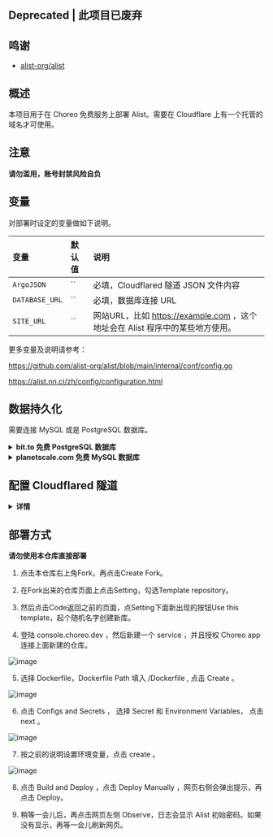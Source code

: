 ## Deprecated | 此项目已废弃

## 鸣谢

- [alist-org/alist](https://github.com/alist-org/alist)

## 概述

本项目用于在 Choreo 免费服务上部署 Alist。需要在 Cloudflare 上有一个托管的域名才可使用。

## 注意

 **请勿滥用，账号封禁风险自负**

## 变量

对部署时设定的变量做如下说明。

| 变量 | 默认值 | 说明 |
| :--- | :--- | :--- |
| `ArgoJSON` | `` | 必填，Cloudflared 隧道 JSON 文件内容 |
| `DATABASE_URL` | `` | 必填，数据库连接 URL |
| `SITE_URL` | `` | 网站URL，比如 https://example.com ，这个地址会在 Alist 程序中的某些地方使用。 |

更多变量及说明请参考：

https://github.com/alist-org/alist/blob/main/internal/conf/config.go

https://alist.nn.ci/zh/config/configuration.html

## 数据持久化

需要连接 MySQL 或是 PostgreSQL 数据库。

<details>
<summary><b> bit.to 免费 PostgreSQL 数据库</b></summary>

1. 前往 https://bit.io/ 注册账号，并新建一个数据库。
2. 点击数据库名称，进入数据库管理页面，点击左侧的 Connection，复制 "Postgres Connection" 下方字符串即为数据库连接 URL。
</details>

<details>
<summary><b>  planetscale.com 免费 MySQL 数据库</b></summary>

1. 前往 https://planetscale.com 注册账号，并新建一个数据库。
2. 点击数据库名称，进入数据库管理页面，点击左侧的 Connect，在 "connect with" 下拉菜单中选择 Symfony。
3. 下方 "mysql://" 开头字符串即为数据库连接 URL。密码只会显示一次，如果忘记保存了可以点击 "New password" 重新生成。
</details>

## 配置 Cloudflared 隧道

<details>
<summary><b>详情</b></summary>

 1. 前提在 Cloudflare 上有一个托管的域名，以example.com为例。以下为 Windows 系统命令举例。
 
 2. 下载  [Cloudflared](https://github.com/cloudflare/cloudflared/releases)
    
 3. 运行 cloudflared login，此步让你绑定域名。
    ```
    .\cloudflared-windows-amd64.exe login
    ``` 
 4. 运行 cloudflared tunnel create 隧道名，此步会生成隧道 JSON 配置文件。
    ```
    .\cloudflared-windows-amd64.exe tunnel create mytunnel
    ``` 
    
 5. 运行 cloudflared tunnel route dns 隧道名 argo.example.com, 生成cname记录，可以随意指定三级域名。
    ```
    .\cloudflared-windows-amd64.exe tunnel route dns mytunnel mytunnel.example.com
    ```  
    
 6. 部署时将 JSON 隧道配置文件内容填入 ArgoJSON 变量。
</details>

## 部署方式

**请勿使用本仓库直接部署**

 1. 点击本仓库右上角Fork，再点击Create Fork。  
 
 2. 在Fork出来的仓库页面上点击Setting，勾选Template repository。   
 
 3. 然后点击Code返回之前的页面，点Setting下面新出现的按钮Use this template，起个随机名字创建新库。  
 
 4. 登陆 console.choreo.dev ，然后新建一个 service ，并且授权 Choreo app 连接上面新建的仓库。
 
 ![image](https://user-images.githubusercontent.com/98247050/236745845-785557fd-9a06-45bf-ab4a-eda51820483f.png)
 
 5. 选择 Dockerfile，Dockerfile Path 填入 /Dockerfile , 点击 Create 。
 
 ![image](https://user-images.githubusercontent.com/98247050/236746621-02ed6d88-7b4a-486b-830f-b160a7f75095.png)
 
 6. 点击 Configs and Secrets ， 选择 Secret 和 Environment Variables， 点击 next 。
 
 ![image](https://user-images.githubusercontent.com/98247050/236747128-62aa160b-7884-4d0c-bf7b-6c8bf936889c.png)
 
 7. 按之前的说明设置环境变量，点击 create 。
 
 ![image](https://user-images.githubusercontent.com/98247050/236747635-0ae3ac28-bff5-4a55-85ec-fa5c13d776a2.png)
 
 8. 点击 Build and Deploy ，点击 Deploy Manually ，网页右侧会弹出提示，再点击 Deploy。
 
 9. 稍等一会儿后，再点击网页左侧 Observe，日志会显示 Alist 初始密码。如果没有显示，再等一会儿刷新网页。
